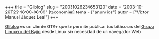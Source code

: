 +++
title = "Gliblog"
slug = "20031026234653120"
date = "2003-10-26T23:46:00-06:00"
[taxonomies]
tema = ["anuncios"]
autor = ["Víctor Manuel Jáquez Leal"]
+++

[Gliblog](http://www.ceyusa.com/software/gliblog.php) es un cliente GTK+
que te permite publicar tus bitácoras del [Grupo Linuxero del
Bajío](http://glib.org.mx) desde Linux sin necesidad de un navegador
Web.

